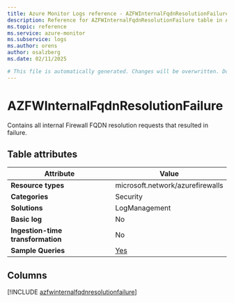 ```yaml
---
title: Azure Monitor Logs reference - AZFWInternalFqdnResolutionFailure
description: Reference for AZFWInternalFqdnResolutionFailure table in Azure Monitor Logs.
ms.topic: reference
ms.service: azure-monitor
ms.subservice: logs
ms.author: orens
author: osalzberg
ms.date: 02/11/2025

# This file is automatically generated. Changes will be overwritten. Do not change this file directly.
---
```


# AZFWInternalFqdnResolutionFailure

Contains all internal Firewall FQDN resolution requests that resulted in failure.


## Table attributes

|Attribute|Value|
|---|---|
|**Resource types**|microsoft.network/azurefirewalls|
|**Categories**|Security|
|**Solutions**| LogManagement|
|**Basic log**|No|
|**Ingestion-time transformation**|No|
|**Sample Queries**|[Yes](/azure/azure-monitor/reference/queries/azfwinternalfqdnresolutionfailure)|



## Columns
  
[!INCLUDE [azfwinternalfqdnresolutionfailure](~/reusable-content/ce-skilling/azure/includes/azure-monitor/reference/tables/azfwinternalfqdnresolutionfailure-include.md)]
